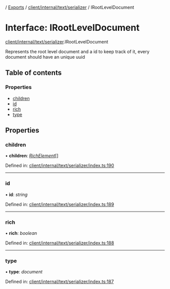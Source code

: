 [](../README.md) / [Exports](../modules.md) / [client/internal/text/serializer](../modules/client_internal_text_serializer.md) / IRootLevelDocument

# Interface: IRootLevelDocument

[client/internal/text/serializer](../modules/client_internal_text_serializer.md).IRootLevelDocument

Represents the root level document and a id
to keep track of it, every document should have
an unique uuid

## Table of contents

### Properties

- [children](client_internal_text_serializer.irootleveldocument.md#children)
- [id](client_internal_text_serializer.irootleveldocument.md#id)
- [rich](client_internal_text_serializer.irootleveldocument.md#rich)
- [type](client_internal_text_serializer.irootleveldocument.md#type)

## Properties

### children

• **children**: [*RichElement*](../modules/client_internal_text_serializer.md#richelement)[]

Defined in: [client/internal/text/serializer/index.ts:190](https://github.com/onzag/itemize/blob/0e9b128c/client/internal/text/serializer/index.ts#L190)

___

### id

• **id**: *string*

Defined in: [client/internal/text/serializer/index.ts:189](https://github.com/onzag/itemize/blob/0e9b128c/client/internal/text/serializer/index.ts#L189)

___

### rich

• **rich**: *boolean*

Defined in: [client/internal/text/serializer/index.ts:188](https://github.com/onzag/itemize/blob/0e9b128c/client/internal/text/serializer/index.ts#L188)

___

### type

• **type**: *document*

Defined in: [client/internal/text/serializer/index.ts:187](https://github.com/onzag/itemize/blob/0e9b128c/client/internal/text/serializer/index.ts#L187)
